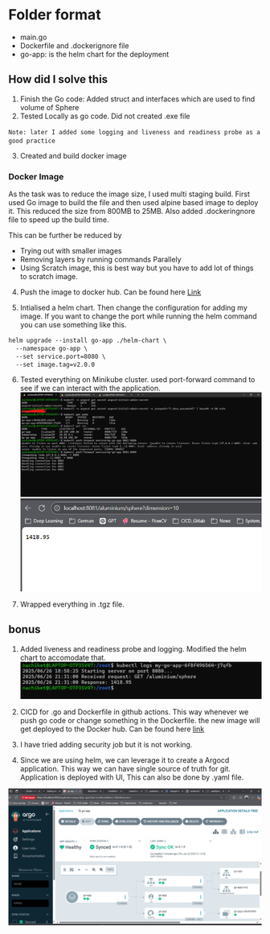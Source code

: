 # Folder format
- main.go
- Dockerfile and .dockerignore file
- go-app: is the helm chart for the deployment

## How did I solve this
1. Finish the Go code: Added struct and interfaces which are used to find volume of Sphere
2. Tested Locally as go code. Did not created .exe file

`Note: later I added some logging and liveness and readiness probe as a good practice`

3. Created and build docker image
### Docker Image

As the task was to reduce the image size, I used multi staging build. First used Go image to build the file and then used alpine based image to deploy it. This reduced the size from 800MB to 25MB. Also added .dockeringnore file to speed up the build time.

This can be further be reduced by

- Trying out with smaller images
- Removing layers by running commands Parallely
- Using Scratch image, this is best way but you have to add lot of things to scratch image.


4. Push the image to docker hub. Can be found here [Link](https://hub.docker.com/repository/docker/megladonen/go-app/general)

5. Intialised a helm chart. Then change the configuration for adding my image. If you want to change the port while running the helm command you can use something like this.

```
helm upgrade --install go-app ./helm-chart \
  --namespace go-app \
  --set service.port=8080 \
  --set image.tag=v2.0.0
```
6. Tested everything on Minikube cluster. used port-forward command to see if we can interact with the application.
![port-forward1](./images/pod-port-forward.png)
![port-forward2](./images/port-forward-working.png)

7. Wrapped everything in .tgz file.

## bonus
1. Added liveness and readiness probe and logging. Modified the helm chart to accomodate that.
![port-forward2](./images/pod-logs.png)

2. CICD for .go and Dockerfile in github actions. This way whenever we push go code or change something in the Dockerfile. the new image will get deployed to the Docker hub. Can be found here [link](https://github.com/UpadhyeN/tv-test/blob/main/.github/workflows/main.yml)

3. I have tried adding security job but it is not working. 

4. Since we are using helm, we can leverage it to create a Argocd application. This way we can have single source of truth for git. Application is deployed with UI, This can also be done by .yaml file.

![link](./images/argocd.png)